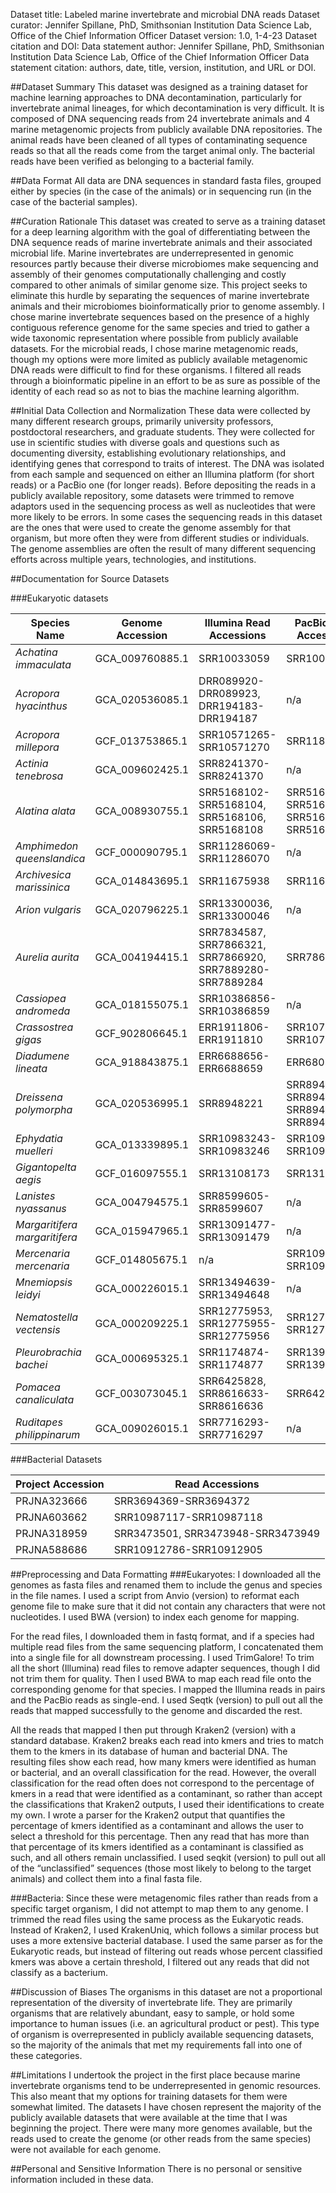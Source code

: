 Dataset title: Labeled marine invertebrate and microbial DNA reads
Dataset curator: Jennifer Spillane, PhD, Smithsonian Institution Data Science Lab, Office of the Chief Information Officer
Dataset version: 1.0, 1-4-23
Dataset citation and DOI:
Data statement author: Jennifer Spillane, PhD, Smithsonian Institution Data Science Lab, Office of the Chief Information Officer
Data statement citation: authors, date, title, version, institution, and URL or DOI.

##Dataset Summary
This dataset was designed as a training dataset for machine learning approaches to DNA decontamination, particularly for invertebrate animal lineages, for which decontamination is very difficult. It is composed of DNA sequencing reads from 24 invertebrate animals and 4 marine metagenomic projects from publicly available DNA repositories. The animal reads have been cleaned of all types of contaminating sequence reads so that all the reads come from the target animal only. The bacterial reads have been verified as belonging to a bacterial family. 

##Data Format
All data are DNA sequences in standard fasta files, grouped either by species (in the case of the animals) or in sequencing run (in the case of the bacterial samples).

##Curation Rationale
This dataset was created to serve as a training dataset for a deep learning algorithm with the goal of differentiating between the DNA sequence reads of marine invertebrate animals and their associated microbial life. Marine invertebrates are underrepresented in genomic resources partly because their diverse microbiomes make sequencing and assembly of their genomes computationally challenging and costly compared to other animals of similar genome size. This project seeks to eliminate this hurdle by separating the sequences of marine invertebrate animals and their microbiomes bioinformatically prior to genome assembly. I chose marine invertebrate sequences based on the presence of a highly contiguous reference genome for the same species and tried to gather a wide taxonomic representation where possible from publicly available datasets. For the microbial reads, I chose marine metagenomic reads, though my options were more limited as publicly available metagenomic DNA reads were difficult to find for these organisms. I filtered all reads through a bioinformatic pipeline in an effort to be as sure as possible of the identity of each read so as not to bias the machine learning algorithm. 

##Initial Data Collection and Normalization
These data were collected by many different research groups, primarily university professors, postdoctoral researchers, and graduate students. They were collected for use in scientific studies with diverse goals and questions such as documenting diversity, establishing evolutionary relationships, and identifying genes that correspond to traits of interest. The DNA was isolated from each sample and sequenced on either an Illumina platform (for short reads) or a PacBio one (for longer reads). Before depositing the reads in a publicly available repository, some datasets were trimmed to remove adaptors used in the sequencing process as well as nucleotides that were more likely to be errors. In some cases the sequencing reads in this dataset are the ones that were used to create the genome assembly for that organism, but more often they were from different studies or individuals. The genome assemblies are often the result of many different sequencing efforts across multiple years, technologies, and institutions.

##Documentation for Source Datasets

###Eukaryotic datasets 

| Species Name  | Genome Accession  | Illumina Read Accessions   | PacBio Read Accessions  |
|---|---|---|---|
| *Achatina immaculata* | GCA_009760885.1 | SRR10033059 | SRR10023933 |
| *Acropora hyacinthus* | GCA_020536085.1 | DRR089920-DRR089923, DRR194183-DRR194187 | n/a |
| *Acropora millepora* | GCF_013753865.1 | SRR10571265-SRR10571270 | SRR11816591 |
| *Actinia tenebrosa* | GCA_009602425.1 | SRR8241370-SRR8241370 | n/a |
| *Alatina alata* | GCA_008930755.1 | SRR5168102-SRR5168104, SRR5168106, SRR5168108 | SRR5168105, SRR5168107, SRR5168109-SRR5168116 |
| *Amphimedon queenslandica* | GCF_000090795.1 |SRR11286069-SRR11286070 | n/a |
| *Archivesica marissinica* | GCA_014843695.1 | SRR11675938 | SRR11675937 |
| *Arion vulgaris* | GCA_020796225.1 | SRR13300036, SRR13300046 | n/a | 
| *Aurelia aurita* | GCA_004194415.1 | SRR7834587, SRR7866321, SRR7866920, SRR7889280-SRR7889284 | SRR7866923 |
| *Cassiopea andromeda* | GCA_018155075.1 | SRR10386856-SRR10386859 | n/a |
| *Crassostrea gigas* | GCF_902806645.1 | ERR1911806-ERR1911810 | SRR10799911-SRR10799914 | 
| *Diadumene lineata* | GCA_918843875.1 | ERR6688656-ERR6688659 | ERR6808024 | 
| *Dreissena polymorpha* | GCA_020536995.1 | SRR8948221 | SRR8948250, SRR8948252, SRR8948253, SRR8948255 | 
| *Ephydatia muelleri* | GCA_013339895.1 | SRR10983243-SRR10983246 | SRR10983238-SRR10983242 | 
| *Gigantopelta aegis* | GCF_016097555.1 | SRR13108173 | SRR13108175 | 
| *Lanistes nyassanus* | GCA_004794575.1 | SRR8599605-SRR8599607 | n/a | 
| *Margaritifera margaritifera* | GCA_015947965.1 | SRR13091477-SRR13091479 | n/a |
| *Mercenaria mercenaria* | GCF_014805675.1 | n/a | SRR10951931-SRR10951936 |
| *Mnemiopsis leidyi* | GCA_000226015.1 | SRR13494639-SRR13494648 | n/a |
| *Nematostella vectensis* | GCA_000209225.1 | SRR12775953, SRR12775955-SRR12775956 | SRR12775969, SRR12775977 |
| *Pleurobrachia bachei* | GCA_000695325.1 | SRR1174874-SRR1174877 | SRR13970178-SRR13970185 |
| *Pomacea canaliculata* | GCF_003073045.1 | SRR6425828, SRR8616633-SRR8616636 | SRR6425827 | 
| *Ruditapes philippinarum* | GCA_009026015.1 | SRR7716293-SRR7716297 | n/a |


###Bacterial Datasets

| Project Accession  | Read Accessions  | 
|---|---|
| PRJNA323666 | SRR3694369-SRR3694372 |
| PRJNA603662 | SRR10987117-SRR10987118 |
| PRJNA318959 | SRR3473501, SRR3473948-SRR3473949 |
| PRJNA588686 | SRR10912786-SRR10912905 |


##Preprocessing and Data Formatting
###Eukaryotes: 
I downloaded all the genomes as fasta files and renamed them to include the genus and species in the file names. I used a script from Anvio (version) to reformat each genome file to make sure that it did not contain any characters that were not nucleotides. I used BWA (version) to index each genome for mapping.

For the read files, I downloaded them in fastq format, and if a species had multiple read files from the same sequencing platform, I concatenated them into a single file for all downstream processing. I used TrimGalore! To trim all the short (Illumina) read files to remove adapter sequences, though I did not trim them for quality. Then I used BWA to map each read file onto the corresponding genome for that species. I mapped the Illumina reads in pairs and the PacBio reads as single-end. I used Seqtk (version) to pull out all the reads that mapped successfully to the genome and discarded the rest.

All the reads that mapped I then put through Kraken2 (version) with a standard database. Kraken2 breaks each read into kmers and tries to match them to the kmers in its database of human and bacterial DNA. The resulting files show each read, how many kmers were identified as human or bacterial, and an overall classification for the read. However, the overall classification for the read often does not correspond to the percentage of kmers in a read that were identified as a contaminant, so rather than accept the classifications that Kraken2 outputs, I used their identifications to create my own. I wrote a parser for the Kraken2 output that quantifies the percentage of kmers identified as a contaminant and allows the user to select a threshold for this percentage. Then any read that has more than that percentage of its kmers identified as a contaminant is classified as such, and all others remain unclassified. I used seqkit (version) to pull out all of the “unclassified” sequences (those most likely to belong to the target animals) and collect them into a final fasta file.

###Bacteria: 
Since these were metagenomic files rather than reads from a specific target organism, I did not attempt to map them to any genome. I trimmed the read files using the same process as the Eukaryotic reads. Instead of Kraken2, I used KrakenUniq, which follows a similar process but uses a more extensive bacterial database. I used the same parser as for the Eukaryotic reads, but instead of filtering out reads whose percent classified kmers was above a certain threshold, I filtered out any reads that did not classify as a bacterium.

##Discussion of Biases
The organisms in this dataset are not a proportional representation of the diversity of invertebrate life. They are primarily organisms that are relatively abundant, easy to sample, or hold some importance to human issues (i.e. an agricultural product or pest). This type of organism is overrepresented in publicly available sequencing datasets, so the majority of the animals that met my requirements fall into one of these categories.

##Limitations
I undertook the project in the first place because marine invertebrate organisms tend to be underrepresented in genomic resources. This also meant that my options for training datasets for them were somewhat limited. The datasets I have chosen represent the majority of the publicly available datasets that were available at the time that I was beginning the project. There were many more genomes available, but the reads used to create the genome (or other reads from the same species) were not available for each genome.

##Personal and Sensitive Information
There is no personal or sensitive information included in these data.







